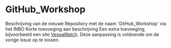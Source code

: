# GitHub_Workshop
Beschrijving van de nieuwe Repository met de naam 'GitHub_Workshop' via het INBO
Korte toevoeging aan beschrijving
Een extra toevoeging, bijvoorbeeld een site [VespaWatch](https://vespawatch.be/). Deze aanpassing is voldoende om de vorige issue op te lossen.
